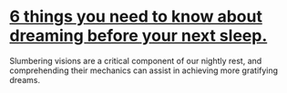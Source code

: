 
# [6 things you need to know about dreaming before your next sleep.](https://www.mindhaste.com/t/dreams/6-things-you-need-to-know-about-dreaming-before-your-next-sleep-112)

Slumbering visions are a critical component of our nightly rest, and comprehending their mechanics can assist in achieving more gratifying dreams.
    